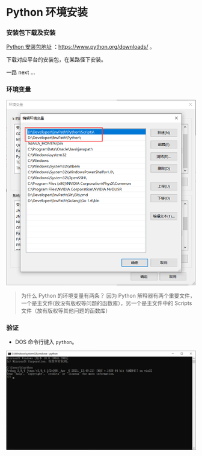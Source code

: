 # Python 环境安装

### 安装包下载及安装

[Python 安装包地址](https://www.python.org/downloads/) ：https://www.python.org/downloads/ 。

下载对应平台的安装包，在某路径下安装。

一路 next ...

### 环境变量

<div align="left">
    <img src="https://github.com/lazecoding/Note/blob/main/images/python/Python环境变量.png" width="600px">
</div>

> 为什么 Python 的环境变量有两条？ 因为 Python 解释器有两个重要文件，一个是主文件(放没有版权等问题的函数库），另一个是主文件中的 Scripts 文件（放有版权等其他问题的函数库）

### 验证

- DOS 命令行键入 `python`。

<div align="left">
    <img src="https://github.com/lazecoding/Note/blob/main/images/python/Python环境验证.png" width="600px">
</div>